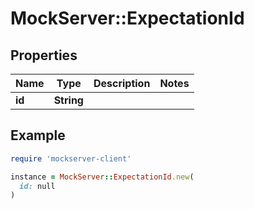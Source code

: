 # MockServer::ExpectationId

## Properties

| Name | Type | Description | Notes |
| ---- | ---- | ----------- | ----- |
| **id** | **String** |  |  |

## Example

```ruby
require 'mockserver-client'

instance = MockServer::ExpectationId.new(
  id: null
)
```

